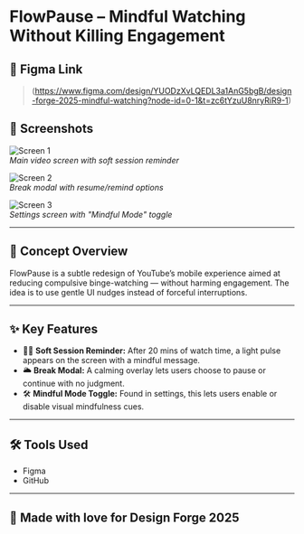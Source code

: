 # FlowPause – Mindful Watching Without Killing Engagement

## 🔗 Figma Link
> (https://www.figma.com/design/YUODzXvLQEDL3a1AnG5bgB/design-forge-2025-mindful-watching?node-id=0-1&t=zc6tYzuU8nryRiR9-1)

## 📸 Screenshots
![Screen 1]()  
*Main video screen with soft session reminder*

![Screen 2]()  
*Break modal with resume/remind options*

![Screen 3]()  
*Settings screen with "Mindful Mode" toggle*

---

## 🎯 Concept Overview

FlowPause is a subtle redesign of YouTube’s mobile experience aimed at reducing compulsive binge-watching — without harming engagement. The idea is to use gentle UI nudges instead of forceful interruptions.

---

## ✨ Key Features

- 🧘‍♂️ **Soft Session Reminder:** After 20 mins of watch time, a light pulse appears on the screen with a mindful message.
- 🌥️ **Break Modal:** A calming overlay lets users choose to pause or continue with no judgment.
- 🛠️ **Mindful Mode Toggle:** Found in settings, this lets users enable or disable visual mindfulness cues.

---

## 🛠 Tools Used
- Figma
- GitHub

---

## 🙌 Made with love for Design Forge 2025
